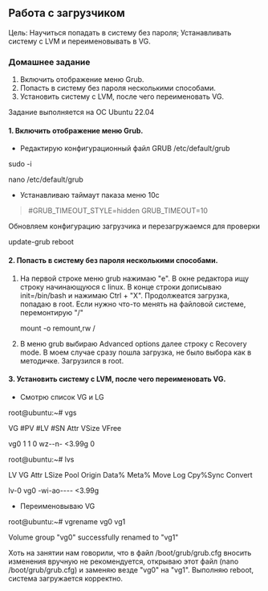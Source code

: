 ## Работа с загрузчиком

Цель:
Научиться попадать в систему без пароля;
Устанавливать систему с LVM и переименовывать в VG.

### Домашнее задание

1. Включить отображение меню Grub.
2. Попасть в систему без пароля несколькими способами.
3. Установить систему с LVM, после чего переименовать VG.

Задание выполняется на ОС Ubuntu 22.04

#### 1. Включить отображение меню Grub.

* Редактирую конфигурационный файл GRUB /etc/default/grub

sudo -i

nano /etc/default/grub

* Устанавливаю таймаут паказа меню 10с

>#GRUB_TIMEOUT_STYLE=hidden
>GRUB_TIMEOUT=10

Обновляем конфигурацию загрузчика и перезагружаемся для проверки

update-grub
reboot

#### 2. Попасть в систему без пароля несколькими способами.

1. На первой строке меню grub нажимаю "e". В окне редактора ищу строку начинающуюся с linux. В конце строки дописываю init=/bin/bash и нажимаю Ctrl + "X". Продолжеатся загрузка, попадаю в root.
   Если нужно что-то менять на файловой системе, перемонтирую "/"
   
   mount -o remount,rw /
   
2. В меню grub выбираю Advanced options далее строку с Recovery mode. В моем случае сразу пошла загрузка, не было выбора как в методичке. Загрузился в root.


#### 3. Установить систему с LVM, после чего переименовать VG.

* Смотрю список VG и LG 

root@ubuntu:~# vgs

  VG  #PV #LV #SN Attr   VSize  VFree

  vg0   1   1   0 wz--n- <3.99g    0

root@ubuntu:~# lvs

  LV   VG  Attr       LSize  Pool Origin Data%  Meta%  Move Log Cpy%Sync Convert

  lv-0 vg0 -wi-ao---- <3.99g
  
* Переименовываю VG

root@ubuntu:~# vgrename vg0 vg1

  Volume group "vg0" successfully renamed to "vg1"  

Хоть на занятии нам говорили, что в файл /boot/grub/grub.cfg вносить изменения вручную не рекомендуется, открываю этот файл (nano /boot/grub/grub.cfg) и заменяю везде "vg0" на "vg1". Выполняю reboot, система загружается корректно.
